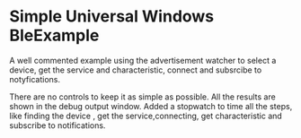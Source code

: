 # Simple Universal Windows BleExample 
A well commented example using the advertisement watcher to select a device,
get the service and characteristic, connect and subsrcibe to notyfications.

There are no controls to keep it as simple as possible. All the results are shown in the debug output window.
Added a stopwatch to time all the steps, like finding the device , get the service,connecting, get characteristic and subscribe to notifications.

